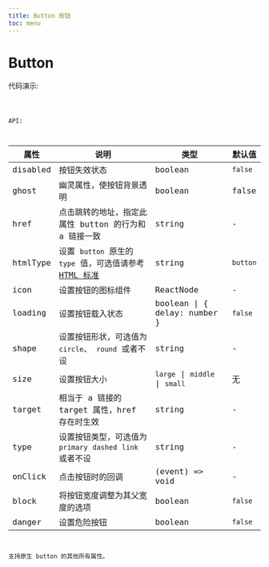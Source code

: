 ```yaml
---
title: Button 按钮
toc: menu
---
```


# Button

代码演示:

<code src="../../demo/button.tsx" title="基本" desc="普通按钮"  />

API:

| 属性     | 说明                                                                                                                                 | 类型                           | 默认值   |
| -------- | ------------------------------------------------------------------------------------------------------------------------------------ | ------------------------------ | -------- |
| disabled | 按钮失效状态                                                                                                                         | boolean                        | `false`  |
| ghost    | 幽灵属性，使按钮背景透明                                                                                                             | boolean                        | false    |
| href     | 点击跳转的地址，指定此属性 button 的行为和 a 链接一致                                                                                | string                         | -        |
| htmlType | 设置 `button` 原生的 `type` 值，可选值请参考 [HTML 标准](https://developer.mozilla.org/en-US/docs/Web/HTML/Element/button#attr-type) | string                         | `button` |
| icon     | 设置按钮的图标组件                                                                                                                   | ReactNode                      | -        |
| loading  | 设置按钮载入状态                                                                                                                     | boolean \| { delay: number }   | `false`  |
| shape    | 设置按钮形状，可选值为 `circle`、 `round` 或者不设                                                                                   | string                         | -        |
| size     | 设置按钮大小                                                                                                                         | `large` \| `middle` \| `small` | 无       |
| target   | 相当于 a 链接的 target 属性，href 存在时生效                                                                                         | string                         | -        |
| type     | 设置按钮类型，可选值为 `primary` `dashed` `link` 或者不设                                                                            | string                         | -        |
| onClick  | 点击按钮时的回调                                                                                                                     | (event) => void                | -        |
| block    | 将按钮宽度调整为其父宽度的选项                                                                                                       | boolean                        | `false`  |
| danger   | 设置危险按钮                                                                                                                         | boolean                        | `false`  |

支持原生 button 的其他所有属性。

